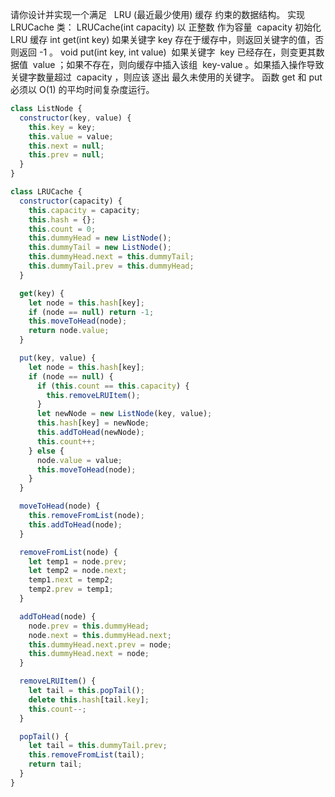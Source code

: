 请你设计并实现一个满足   LRU (最近最少使用) 缓存 约束的数据结构。
实现 LRUCache 类：
LRUCache(int capacity) 以 正整数 作为容量  capacity 初始化 LRU 缓存
int get(int key) 如果关键字 key 存在于缓存中，则返回关键字的值，否则返回 -1 。
void put(int key, int value)  如果关键字  key 已经存在，则变更其数据值  value ；如果不存在，则向缓存中插入该组  key-value 。如果插入操作导致关键字数量超过  capacity ，则应该 逐出 最久未使用的关键字。
函数 get 和 put 必须以 O(1) 的平均时间复杂度运行。

```js
class ListNode {
  constructor(key, value) {
    this.key = key;
    this.value = value;
    this.next = null;
    this.prev = null;
  }
}

class LRUCache {
  constructor(capacity) {
    this.capacity = capacity;
    this.hash = {};
    this.count = 0;
    this.dummyHead = new ListNode();
    this.dummyTail = new ListNode();
    this.dummyHead.next = this.dummyTail;
    this.dummyTail.prev = this.dummyHead;
  }

  get(key) {
    let node = this.hash[key];
    if (node == null) return -1;
    this.moveToHead(node);
    return node.value;
  }

  put(key, value) {
    let node = this.hash[key];
    if (node == null) {
      if (this.count == this.capacity) {
        this.removeLRUItem();
      }
      let newNode = new ListNode(key, value);
      this.hash[key] = newNode;
      this.addToHead(newNode);
      this.count++;
    } else {
      node.value = value;
      this.moveToHead(node);
    }
  }

  moveToHead(node) {
    this.removeFromList(node);
    this.addToHead(node);
  }

  removeFromList(node) {
    let temp1 = node.prev;
    let temp2 = node.next;
    temp1.next = temp2;
    temp2.prev = temp1;
  }

  addToHead(node) {
    node.prev = this.dummyHead;
    node.next = this.dummyHead.next;
    this.dummyHead.next.prev = node;
    this.dummyHead.next = node;
  }

  removeLRUItem() {
    let tail = this.popTail();
    delete this.hash[tail.key];
    this.count--;
  }

  popTail() {
    let tail = this.dummyTail.prev;
    this.removeFromList(tail);
    return tail;
  }
}
```
